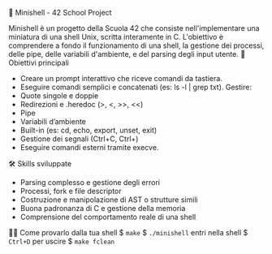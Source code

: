 🔧 Minishell - 42 School Project

Minishell è un progetto della Scuola 42 che consiste nell'implementare una miniatura di una shell Unix, scritta interamente in C. L'obiettivo è comprendere a fondo il funzionamento di una shell, la gestione dei processi, delle pipe, delle variabili d'ambiente, e del parsing degli input utente.
🎯 Obiettivi principali
  - Creare un prompt interattivo che riceve comandi da tastiera.
  - Eseguire comandi semplici e concatenati (es: ls -l | grep txt).
Gestire:
  - Quote singole e doppie
  - Redirezioni e .heredoc (>, <, >>, <<)
  - Pipe
  - Variabili d’ambiente
  - Built-in (es: cd, echo, export, unset, exit)
  - Gestione dei segnali (Ctrl+C, Ctrl+\)
  - Eseguire comandi esterni tramite execve.

🛠️ Skills sviluppate
  - Parsing complesso e gestione degli errori
  - Processi, fork e file descriptor
  - Costruzione e manipolazione di AST o strutture simili
  - Buona padronanza di C e gestione della memoria
  - Comprensione del comportamento reale di una shell

👨‍💻 Come provarlo dalla tua shell
  $ `make`
  $ `./minishell` entri nella shell
  $ `Ctrl+D` per uscire
  $ `make fclean`
